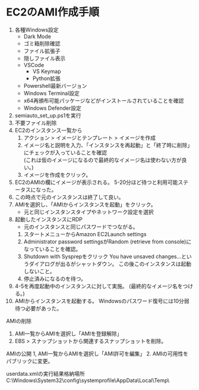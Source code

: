 # EC2のAMI作成手順

1. 各種Windows設定
   - Dark Mode
   - ゴミ箱削除確認
   - ファイル拡張子
   - 隠しファイル表示
   - VSCode
     - VS Keymap
     - Python拡張
   - Powershell最新バージョン
   - Windows Terminal設定
   - x64再頒布可能パッケージなどがインストールされていることを確認
   - Windows Defender設定
2. semiauto_set_up.ps1を実行
3. 不要ファイル削除
4. EC2のインスタンス一覧から
   1. アクション > イメージとテンプレート > イメージを作成
   2. イメージ名と説明を入力、「インスタンスを再起動」と「終了時に削除」にチェックが入っていることを確認\
      (これは仮のイメージになるので最終的なイメージ名は使わない方が良い。)
   3. イメージを作成をクリック。
5. EC2のAMIの欄にイメージが表示される。
   5-20分ほど待つと利用可能ステータスになった。
6. この時点で元のインスタンスは終了して良い。
7. AMIを選択し、「AMIからインスタンスを起動」をクリック。
   - 元と同じインスタンスタイプやネットワーク設定を選択
8. 起動したインスタンスにRDP
   - 元のインスタンスと同じパスワードでつながる。
   1. スタートメニューからAmazon EC2Launch settings
   2. Administrator password settingsがRandom (retrieve from console)になっていることを確認。
   3. Shutdown with Sysprepをクリック
      You have unsaved changes...というダイアログが出るがシャットダウン。
      この後このインスタンスは起動しないこと。
   4. 停止済みになるのを待つ。
9. 4-5を再度起動中のインスタンスに対して実施。
   (最終的なイメージ名をつける。)
10. AMIからインスタンスを起動する。
    Windowsのパスワード復号には10分弱待つ必要があった。

AMIの削除
1. AMI一覧からAMIを選択し「AMIを登録解除」
2. EBS > スナップショットから関連するスナップショットを削除。

AMIの公開
1, AMI一覧からAMIを選択し「AMI許可を編集」
2. AMIの可用性をパブリックに変更。

userdata.xmlの実行結果格納場所
C:\Windows\System32\config\systemprofile\AppData\Local\Temp\